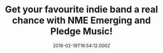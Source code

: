 ---
campaign-uuid: "c-a808cdbd-bd4e-4ba5-be1e-9cd8f2cdb64d"
type: "Preview"
category: "Other"
date: "2018-02-19T16:54:12.000Z"
end-date: "2018-03-15T00:00:00.000Z"
disable-form: false
is_promoted: false
has_entry_page: true
title: "Get your favourite indie band a real chance with NME Emerging and Pledge Music!"
competition-description: "You have a band? Do you want to be noticed in today’s music\
  \ industry? You have come to the right place. Create an NME Artist Profile and get\
  \ your music heard by the NME Team!\r\n<p>Wait no more: go to https://artists.nme.com/\
  \ and sign up to NME Emerging.</p>"
hero-header: "Get your favourite indie band a real chance with NME Emerging and Pledge\
  \ Music!"
terms-confirmation: "N/A"
banner-img: "https://assets.expresslyapp.com/asset-67bb71c8-7062-4b5f-81a9-74d0fdb88742.jpg"
logo-left-href: "http://nme.com/"
logo-left-image: "https://assets.expresslyapp.com/asset-86ff62cd-1b3a-4e5c-bdba-3202b3163009.jpg"
logo-left-title: "NME"
bg-image-hero: "https://assets.expresslyapp.com/asset-3e27a2a1-4702-486a-9fba-1a658ff18a3a.png"
bg-image-first: "https://assets.expresslyapp.com/asset-a3ebdfad-da50-406b-b921-a7c76b238352.jpg"
bg-image-second: "https://assets.expresslyapp.com/asset-6f27431b-afd9-46b9-8dd2-6546212f052b.jpg"
bg-image-third: "https://assets.expresslyapp.com/asset-38a0f371-d519-4368-91b4-94f0390b4819.jpg"
section1-content: "The NME Team are listening… and if they like what they hear, they\
  \ could promote you across NME or invite you to perform at one of their London venues!\
  \ Does it sound good to you?\r\n<p>Setting up your profile on <a href=\"https://artists.nme.com/\"\
  >artists.nme.com</a> is so easy and it’s also completely free!</p>"
section2-content: "Sell merch, share music, videos… NME wants to support emerging\
  \ artists! and thanks to them you could keep your brand consistent everywhere!"
section3-content: "<p>Smart bands also join Pledge Music, the simple way to get your\
  \ fans to support you: sign up here: https://www.pledgemusic.com/</p>\r\n<p>Don't\
  \ miss out on this amazing opportunity and let the world hear your voice!</p>"
entry-title: "Get your favourite indie band a real chance with NME Emerging and Pledge\
  \ Music!"
entry-content: "<p>Do you want to be noticed in today’s music industry? Create an\
  \ NME Artist Profile and get your music heard by the NME Team!</p>"
has-winner: false
prize-description: "One lucky fan will give his/her favourite band the chance to go\
  \ and play in NME offices & £2,000 support from Pledge Music."
---